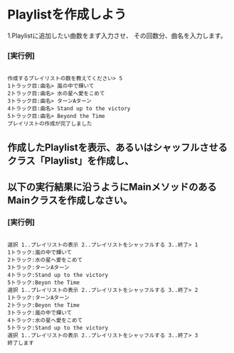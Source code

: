 # Playlistを作成しよう  

1.Playlistに追加したい曲数をまず入力させ、
その回数分、曲名を入力します。  

### [実行例]  

```

作成するプレイリストの数を教えてください> 5
1トラック目:曲名> 嵐の中で輝いて
2トラック目:曲名> 水の星へ愛をこめて
3トラック目:曲名> ターンAターン
4トラック目:曲名> Stand up to the victory
5トラック目:曲名> Beyond the Time
プレイリストの作成が完了しました

```

## 作成したPlaylistを表示、あるいはシャッフルさせるクラス「Playlist」を作成し、  
## 以下の実行結果に沿うようにMainメソッドのあるMainクラスを作成しなさい。  

### [実行例]  

```

選択 1..プレイリストの表示 2..プレイリストをシャッフルする 3..終了> 1
1トラック:嵐の中で輝いて
2トラック:水の星へ愛をこめて
3トラック:ターンAターン
4トラック:Stand up to the victory
5トラック:Beyon the Time
選択 1..プレイリストの表示 2..プレイリストをシャッフルする 3..終了> 2
1トラック:ターンAターン
2トラック:Beyon the Time
3トラック:嵐の中で輝いて
4トラック:水の星へ愛をこめて
5トラック:Stand up to the victory
選択 1..プレイリストの表示 2..プレイリストをシャッフルする 3..終了> 3
終了します

```
